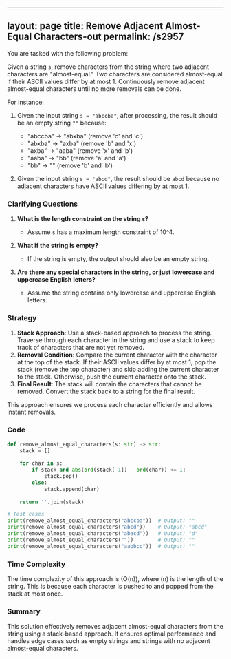 
---
layout: page
title:  Remove Adjacent Almost-Equal Characters-out
permalink: /s2957
---

You are tasked with the following problem:

Given a string `s`, remove characters from the string where two adjacent characters are "almost-equal." Two characters are considered almost-equal if their ASCII values differ by at most 1. Continuously remove adjacent almost-equal characters until no more removals can be done.

For instance:

1. Given the input string `s = "abccba"`, after processing, the result should be an empty string `""` because:
    - "abccba" → "abxba" (remove 'c' and 'c')
    - "abxba" → "axba" (remove 'b' and 'x')
    - "axba" → "aaba" (remove 'x' and 'b')
    - "aaba" → "bb" (remove 'a' and 'a')
    - "bb" → "" (remove 'b' and 'b')

2. Given the input string `s = "abcd"`, the result should be `abcd` because no adjacent characters have ASCII values differing by at most 1.

### Clarifying Questions

1. **What is the length constraint on the string `s`?**
   - Assume `s` has a maximum length constraint of 10^4.

2. **What if the string is empty?**
   - If the string is empty, the output should also be an empty string.

3. **Are there any special characters in the string, or just lowercase and uppercase English letters?**
   - Assume the string contains only lowercase and uppercase English letters.

### Strategy

1. **Stack Approach**: Use a stack-based approach to process the string. Traverse through each character in the string and use a stack to keep track of characters that are not yet removed.
2. **Removal Condition**: Compare the current character with the character at the top of the stack. If their ASCII values differ by at most 1, pop the stack (remove the top character) and skip adding the current character to the stack. Otherwise, push the current character onto the stack.
3. **Final Result**: The stack will contain the characters that cannot be removed. Convert the stack back to a string for the final result.

This approach ensures we process each character efficiently and allows instant removals.

### Code

```python
def remove_almost_equal_characters(s: str) -> str:
    stack = []
    
    for char in s:
        if stack and abs(ord(stack[-1]) - ord(char)) <= 1:
            stack.pop()
        else:
            stack.append(char)
    
    return ''.join(stack)

# Test cases
print(remove_almost_equal_characters("abccba"))  # Output: ""
print(remove_almost_equal_characters("abcd"))    # Output: "abcd"
print(remove_almost_equal_characters("abacd"))   # Output: "d"
print(remove_almost_equal_characters(""))        # Output: ""
print(remove_almost_equal_characters("aabbcc"))  # Output: ""
```

### Time Complexity

The time complexity of this approach is \(O(n)\), where \(n\) is the length of the string. This is because each character is pushed to and popped from the stack at most once.

### Summary

This solution effectively removes adjacent almost-equal characters from the string using a stack-based approach. It ensures optimal performance and handles edge cases such as empty strings and strings with no adjacent almost-equal characters.